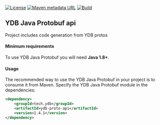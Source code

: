 [![License](https://img.shields.io/badge/License-Apache%202.0-blue.svg)](https://github.com/ydb-platform/ydb-java-genproto/blob/master/LICENSE)
[![Maven metadata URL](https://img.shields.io/maven-metadata/v?metadataUrl=https%3A%2F%2Frepo1.maven.org%2Fmaven2%2Ftech%2Fydb%2Fydb-proto-api%2Fmaven-metadata.xml)](https://mvnrepository.com/artifact/tech.ydb/ydb-proto-api)
[![Build](https://img.shields.io/github/actions/workflow/status/ydb-platform/ydb-java-genproto/build.yaml)](https://github.com/ydb-platform/ydb-java-genproto/actions/workflows/build.yaml)

## YDB Java Protobuf api

Project includes code generation from YDB protos

#### Minimum requirements ####

To use YDB Java Protobuf you will need **Java 1.8+**.

#### Usage
The recommended way to use the YDB Java Protobuf in your project is to consume it from Maven.
Specify the YDB Java Protobuf module in the dependencies:

```xml
<dependency>
    <groupId>tech.ydb</groupId>
    <artifactId>ydb-proto-api</artifactId>
    <version>1.4.1</version>
</dependency>
```
